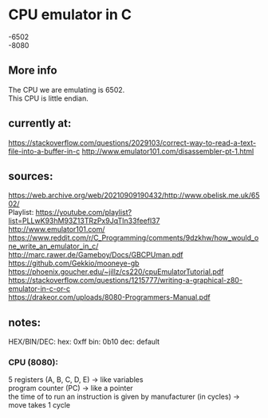 # CPU emulator in C

-6502 <br>
-8080 <br>

## More info
The CPU we are emulating is 6502. <br>
This CPU is little endian. <br>

## currently at:
https://stackoverflow.com/questions/2029103/correct-way-to-read-a-text-file-into-a-buffer-in-c
http://www.emulator101.com/disassembler-pt-1.html

## sources:
https://web.archive.org/web/20210909190432/http://www.obelisk.me.uk/6502/ <br>
Playlist: https://youtube.com/playlist?list=PLLwK93hM93Z13TRzPx9JqTIn33feefl37 <br>
http://www.emulator101.com/ <br>
https://www.reddit.com/r/C_Programming/comments/9dzkhw/how_would_one_write_an_emulator_in_c/ <br>
http://marc.rawer.de/Gameboy/Docs/GBCPUman.pdf <br>
https://github.com/Gekkio/mooneye-gb <br>
https://phoenix.goucher.edu/~jillz/cs220/cpuEmulatorTutorial.pdf <br>
https://stackoverflow.com/questions/1215777/writing-a-graphical-z80-emulator-in-c-or-c <br>
https://drakeor.com/uploads/8080-Programmers-Manual.pdf <br>

## notes:
HEX/BIN/DEC:
hex: 0xff
bin: 0b10
dec: default

### CPU (8080):
5 registers (A, B, C, D, E) -> like variables <br>
program counter (PC) -> like a pointer <br>
the time of to run an instruction is given by manufacturer (in cycles) -> move takes 1 cycle <br>
